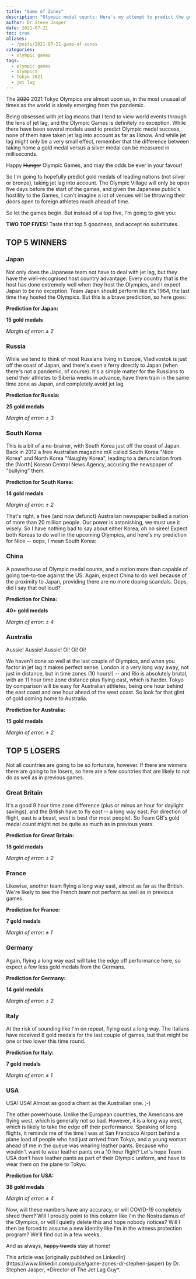 ```yaml
---
title: "Game of Zones"
description: "Olympic medal counts: Here's my attempt to predict the gold medal counts based on jet lag"
author: Dr Steve Jasper
date: 2021-07-21
toc: true
aliases:
  - /posts/2021-07-21-game-of-zones
categories:
  - olympic games
tags:
  - olympic games
  - olympics
  - Tokyo 2021
  - jet lag
---
```


The ~~2020~~ 2021 Tokyo Olympics are almost upon us, in the most unusual of times as the world is slowly emerging from the pandemic.

Being obsessed with jet lag means that I tend to view world events through the lens of jet lag, and the Olympic Games is definitely no exception. While there have been several models used to predict Olympic medal success, none of them have taken jet lag into account as far as I know. And while jet lag might only be a very small effect, remember that the difference between taking home a gold medal versus a silver medal can be measured in milliseconds.

Happy ~~Hunger~~ Olympic Games, and may the odds be ever in your favour!

So I'm going to hopefully predict gold medals of leading nations (not silver or bronze), taking jet lag into account. The Olympic Village will only be open five days before the start of the games, and given the Japanese public's hostility to the Games, I can't imagine a lot of venues will be throwing their doors open to foreign athletes much ahead of time.

So let the games begin. But instead of a top five, I'm going to give you:

**TWO TOP FIVES!** Taste that top 5 goodness, and accept no substitutes.

## TOP 5 WINNERS

### Japan

Not only does the Japanese team not have to deal with jet lag, but they have the well-recognised host country advantage. Every country that is the host has done extremely well when they host the Olympics, and I expect Japan to be no exception. Team Japan should perform like it's 1964, the last time they hosted the Olympics. But this is a brave prediction, so here goes: <gulp>

**Prediction for Japan:**

**15 gold medals**

*Margin of error: ± 2*

### Russia

While we tend to think of most Russians living in Europe, Vladivostok is just off the coast of Japan, and there's even a ferry directly to Japan (when there's not a pandemic, of course). It's a simple matter for the Russians to send their athletes to Siberia weeks in advance, have them train in the same time zone as Japan, and completely avoid jet lag.

**Prediction for Russia:**

**25 gold medals**

*Margin of error: ± 3*

### South Korea

This is a bit of a no-brainer, with South Korea just off the coast of Japan. Back in 2012 a free Australian magazine mX called South Korea "Nice Korea" and North Korea "Naughty Korea", leading to a denunciation from the [North] Korean Central News Agency, accusing the newspaper of "bullying" them.

**Prediction for South Korea:**

**14 gold medals**

*Margin of error: ± 2*

That's right, a free (and now defunct) Australian newspaper bullied a nation of more than 20 million people. Our power is astonishing, we must use it wisely. So I have nothing bad to say about either Korea, oh no siree! Expect both Koreas to do well in the upcoming Olympics, and here's my prediction for Nice -- oops, I mean South Korea:

### China

A powerhouse of Olympic medal counts, and a nation more than capable of going toe-to-toe against the US. Again, expect China to do well because of the proximity to Japan, providing there are no more doping scandals. Oops, did I say that out loud?

**Prediction for China:**

**40+ gold medals**

*Margin of error: ± 4*

### Australia

Aussie! Aussie! Aussie! Oi! Oi! Oi!

We haven't done so well at the last couple of Olympics, and when you factor in jet lag it makes perfect sense. London is a very long way away, not just in distance, but in time zones (10 hours!) -- and Rio is absolutely brutal, with an 11 hour time zone distance plus flying east, which is harder. Tokyo by comparison will be easy for Australian athletes, being one hour behind the east coast and one hour ahead of the west coast. So look for that glint of gold coming home to Australia.

**Prediction for Australia:**

**15 gold medals**

*Margin of error: ± 2*

## TOP 5 LOSERS

Not all countries are going to be so fortunate, however. If there are winners there are going to be losers, so here are a few countries that are likely to not do as well as in previous games.

### Great Britain

It's a good 9 hour time zone difference (plus or minus an hour for daylight savings), and the British have to fly east -- a long way east. For direction of flight, east is a beast, west is best (for most people). So Team GB's gold medal count might not be quite as much as in previous years.

**Prediction for Great Britain:**

**18 gold medals**

*Margin of error: ± 2*

### France

Likewise, another team flying a long way east, almost as far as the British. We're likely to see the French team not perform as well as in previous games.

**Prediction for France:**

**7 gold medals**

*Margin of error: ± 1*

### Germany

Again, flying a long way east will take the edge off performance here, so expect a few less gold medals from the Germans.

**Prediction for Germany:**

**14 gold medals**

*Margin of error: ± 2*

### Italy

At the risk of sounding like I'm on repeat, flying east a long way. The Italians have received 8 gold medals for the last couple of games, but that might be one or two lower this time round.

**Prediction for Italy:**

**7 gold medals**

*Margin of error: ± 1*

### USA

USA! USA! Almost as good a chant as the Australian one. ;-)

The other powerhouse. Unlike the European countries, the Americans are flying west, which is generally not so bad. However, it is a long way west, which is likely to take the edge off their performance. Speaking of long flights, it reminds me of the time I was at San Francisco Airport behind a plane load of people who had just arrived from Tokyo, and a young woman ahead of me in the queue was wearing leather pants. Because who wouldn't want to wear leather pants on a 10 hour flight? Let's hope Team USA don't have leather pants as part of their Olympic uniform, and have to wear them on the plane to Tokyo.

**Prediction for USA:**

**38 gold medals**

*Margin of error: ± 4*

Now, will these numbers have any accuracy, or will COVID-19 completely shred them? Will I proudly point to this column like I'm the Nostradamus of the Olympics, or will I quietly delete this and hope nobody notices? Will I then be forced to assume a new identity like I'm in the witness protection program? We'll find out in a few weeks.

And as always, ~~happy travels~~ stay at home!

</aside>This article was [originally published on LinkedIn](https://www.linkedin.com/pulse/game-zones-dr-stephen-jasper) by Dr. Stephen Jasper, *Director of The Jet Lag Guy*.</aside>
